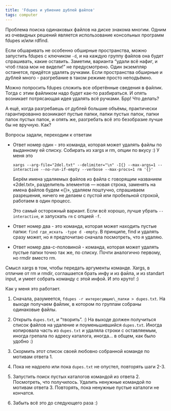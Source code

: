```yaml
---
title: 'Fdupes и убиение дублей файлов'
tags: computer
---
```


Проблема поиска одинаковых файлов на диске знакома многим. Одним из очевидных решений является использование консольных программ fdupes и/или rdfind.

Если обшаривать не особенно обширные пространства, можно запустить fdupes с ключиком `-d`, и на каждую группу файлов она будет спрашивать, какие оставить. Заметим, варианта “удали всё нафиг, и чтоб глаза мои не видели!” не предусмотрено. Один экземпляр останется, придётся удалять ручками. Если пространства обширные и дублей много - разгребание в таком режиме просто неподъёмно.

Можно попросить fdupes сложить все обретённые сведения в файлик. Тогда с этим файликом надо будет как-то разбираться. И опять возникает потрясающая идея удалять всё ручками. Брр!  Что делать?

А ещё, когда разгребаешь от дублей большие объёмы, практически гарантированно возникают пустые папки, папки пустых папок, папки папок пустых папок, и опять же, разгребать всё это безобразие лучше бы не вручную. Как?

Вопросы задали, переходим к ответам

-   Ответ номер один - это команда, которая может удалять файлы по выданному ей списку. Собирать из xargs и rm, опции по вкусу :) У меня это

        xargs --arg-file="2del.txt" --delimiter="\n" -I{} --max-args=1 --interactive --no-run-if-empty --verbose --max-procs=1 rm '{}'

    Берём имена удаляемых файлов из файла с говорящим названием «2del.txt», разделитель элементов — новая строка, заменять на имена файлов будем «{}», удаляем поштучно, спрашиваем разрешения, ничего не делаем с пустой или пробельной строкой, работаем в один процесс.

    Это самый осторожный вариант. Если всё хорошо, лучше убрать `--interactive`, и запускать `rm` с опцией `-f`.

-   Ответ номер два - это команда, которая может находить пустые папки: `find где_искать -type d -empty`. В принципе, find и удалять сразу может, но я предпочитаю сначала посмотреть, что я удаляю.

-   Ответ номер два-с-половиной - команда, которая может удалять пустые папки точно так же, по списку. Почти аналогично первому, но rmdir вместо rm.

Смысл xargs в том, чтобы передать аргументы команде. Xargs, в отличие от rm и rmdir, соглашается брать инфу и из файла, и из standart input, и умеет собрать команду с этой инфой. И это круто! :)

Как у меня это работает.

1.  Сначала, разумеется, `fdupes -r интересующие\_папки > dupes.txt`. На выходе получаем файлик, в котором по группам собраны одинаковые файлы.

2.  Открыть `dupes.txt`, и “творить”. :) На выходе должен получиться список файлов на удаление и поуменьшившийся `dupes.txt`. Иногда копировала часть из `dupes.txt` и удаляла строки с оставляемым, иногда грепала по адресу каталога, иногда… в общем, как было удобно :)

3.  Скормить этот список своей любовно собранной команде по мотивам ответа 1.

4.  Пока не надоело или пока `dupes.txt` не опустел, повторять шаги 2-3.

5.  Запустить поиск пустых каталогов командой из ответа 2. Посмотреть, что получилось. Удалить ненужные командой по мотивам ответа 3. Повторять, пока ненужные пустые каталоги не кончатся.

6.  Забыть всё это до следующего раза :)



